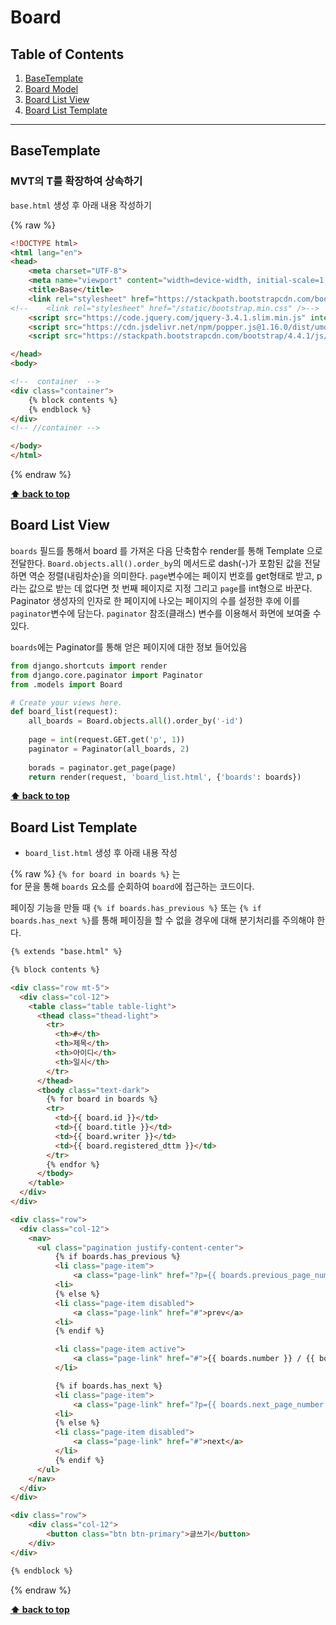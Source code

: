 # Board


## Table of Contents

  1. [BaseTemplate](#basetemplate)
  1. [Board Model](#board-model)
  1. [Board List View](#board-list-view)
  1. [Board List Template](#board-list-template)

---



## BaseTemplate
### MVT의 T를 확장하여 상속하기

`base.html` 생성 후 아래 내용 작성하기

{% raw %}
```html
<!DOCTYPE html>
<html lang="en">
<head>
    <meta charset="UTF-8">
    <meta name="viewport" content="width=device-width, initial-scale=1, shrink-to-fit=no">
    <title>Base</title>
    <link rel="stylesheet" href="https://stackpath.bootstrapcdn.com/bootstrap/4.4.1/css/bootstrap.min.css" integrity="sha384-Vkoo8x4CGsO3+Hhxv8T/Q5PaXtkKtu6ug5TOeNV6gBiFeWPGFN9MuhOf23Q9Ifjh" crossorigin="anonymous">
<!--    <link rel="stylesheet" href="/static/bootstrap.min.css" />-->
    <script src="https://code.jquery.com/jquery-3.4.1.slim.min.js" integrity="sha384-J6qa4849blE2+poT4WnyKhv5vZF5SrPo0iEjwBvKU7imGFAV0wwj1yYfoRSJoZ+n" crossorigin="anonymous"></script>
    <script src="https://cdn.jsdelivr.net/npm/popper.js@1.16.0/dist/umd/popper.min.js" integrity="sha384-Q6E9RHvbIyZFJoft+2mJbHaEWldlvI9IOYy5n3zV9zzTtmI3UksdQRVvoxMfooAo" crossorigin="anonymous"></script>
    <script src="https://stackpath.bootstrapcdn.com/bootstrap/4.4.1/js/bootstrap.min.js" integrity="sha384-wfSDF2E50Y2D1uUdj0O3uMBJnjuUD4Ih7YwaYd1iqfktj0Uod8GCExl3Og8ifwB6" crossorigin="anonymous"></script>

</head>
<body>

<!--  container  -->
<div class="container">
    {% block contents %}
    {% endblock %}
</div>
<!-- //container -->

</body>
</html>
```
{% endraw %}

**[⬆ back to top](#table-of-contents)**


## 


## Board List View

`boards` 필드를 통해서 board 를 가져온 다음 단축함수 render를 통해 Template 으로 전달한다.
`Board.objects.all().order_by`의 메서드로 dash(-)가 포함된 값을 전달하면 역순 정렬(내림차순)을 의미한다. 
`page`변수에는 페이지 번호를 get형태로 받고, p라는 값으로 받는 데 없다면 첫 번째 페이지로 지정
그리고 `page`를 int형으로 바꾼다.
Paginator 생성자의 인자로 한 페이지에 나오는 페이지의 수를 설정한 후에 이를 `paginator`변수에 담는다.
`paginator` 참조(클래스) 변수를 이용해서 화면에 보여줄 수 있다. 

`boards`에는 Paginator를 통해 얻은 페이지에 대한 정보 들어있음

```python
from django.shortcuts import render
from django.core.paginator import Paginator
from .models import Board

# Create your views here.
def board_list(request):
    all_boards = Board.objects.all().order_by('-id') 
    
    page = int(request.GET.get('p', 1))
    paginator = Paginator(all_boards, 2)
    
    borads = paginator.get_page(page)        
    return render(request, 'board_list.html', {'boards': boards})
```

**[⬆ back to top](#table-of-contents)**



## Board List Template

- `board_list.html` 생성 후 아래 내용 작성

{% raw %}
`{% for board in boards %}` 는  
for 문을 통해 `boards` 요소를 순회하여 `board`에 접근하는 코드이다.

페이징 기능을 만들 때 `{% if boards.has_previous %}` 또는 `{% if boards.has_next %}`를 통해 페이징을 할 수 없을 경우에 대해 분기처리를 주의해야 한다.

```html
{% extends "base.html" %}

{% block contents %}

<div class="row mt-5">
  <div class="col-12">
    <table class="table table-light">
      <thead class="thead-light">
        <tr>
          <th>#</th>
          <th>제목</th>
          <th>아이디</th>
          <th>일시</th>
        </tr>
      </thead>
      <tbody class="text-dark">
        {% for board in boards %}
        <tr>
          <td>{{ board.id }}</td>
          <td>{{ board.title }}</td>
          <td>{{ board.writer }}</td>
          <td>{{ board.registered_dttm }}</td>
        </tr>
        {% endfor %}
      </tbody>
    </table>
  </div>
</div>

<div class="row">
  <div class="col-12">
    <nav>
      <ul class="pagination justify-content-center">
          {% if boards.has_previous %}
          <li class="page-item">
              <a class="page-link" href="?p={{ boards.previous_page_number }}">prev</a>
          <li>
          {% else %}
          <li class="page-item disabled">
              <a class="page-link" href="#">prev</a>
          <li>
          {% endif %}

          <li class="page-item active">
              <a class="page-link" href="#">{{ boards.number }} / {{ boards.paginator.num_pages }}</a>
          </li>

          {% if boards.has_next %}
          <li class="page-item">
              <a class="page-link" href="?p={{ boards.next_page_number }}">next</a>
          <li>
          {% else %}
          <li class="page-item disabled">
              <a class="page-link" href="#">next</a>
          </li>
          {% endif %}
      </ul>
    </nav>
  </div>
</div>

<div class="row">
    <div class="col-12">
        <button class="btn btn-primary">글쓰기</button>
    </div>
</div>

{% endblock %}

```
{% endraw %}

**[⬆ back to top](#table-of-contents)**



